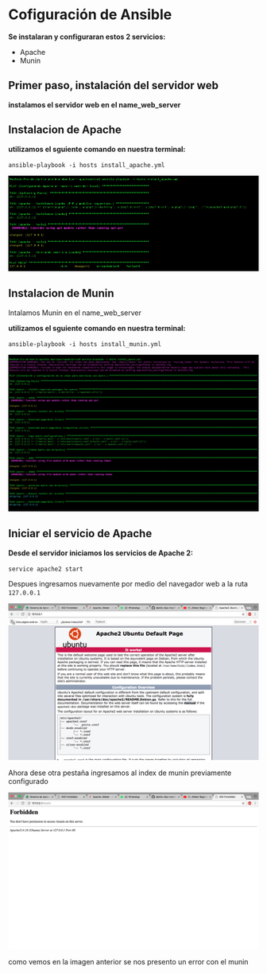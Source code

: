 # Cofiguración de Ansible

**Se instalaran  y configuraran estos 2 servicios:**

* Apache
* Munin

## Primer paso, instalación del servidor web

**instalamos el servidor web en el name_web_server**

## Instalacion de Apache

**utilizamos el sguiente comando en nuestra terminal:**

`ansible-playbook -i hosts install_apache.yml`

![alt-text](Images/1.png)

## Instalacion de Munin

Intalamos Munin en el name_web_server

**utilizamos el sguiente comando en nuestra terminal:**

`ansible-playbook -i hosts install_munin.yml`

![alt-text](Images/2.png)

## Iniciar el servicio de Apache

**Desde el servidor iniciamos los servicios de Apache 2:**

`service apache2 start`

Despues ingresamos nuevamente por medio del navegador web a la ruta `127.0.0.1`

![alt-text](Images/3.png)

Ahora dese otra pestaña ingresamos al index de munin previamente configurado

![Munin](Images/4.png)

como vemos en la imagen anterior se nos presento un error con el munin
